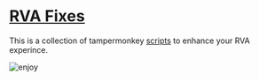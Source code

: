 # [RVA Fixes](https://rvafixes.tk)
This is a collection of tampermonkey [scripts](https://github.com/Binkers-Gaming/RVAFixes.tk/tree/main/Scripts) to enhance your RVA experince.

![enjoy](https://i.pinimg.com/originals/b8/82/0f/b8820f5fdb54759456e81c94d9692f21.gif)
